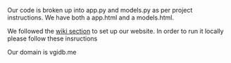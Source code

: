 Our code is broken up into app.py and models.py as per project instructions. We have both a app.html and a models.html.

We followed the [wiki section](https://github.com/brpowell/flask-example/wiki) to set up our website. In order to run it locally please follow these insructions

Our domain is vgidb.me


